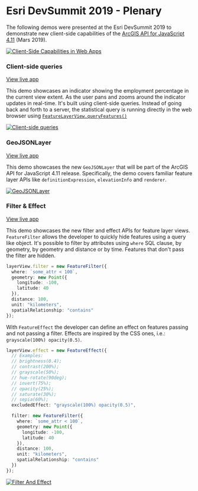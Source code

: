 # Esri DevSummit 2019 - Plenary

The following demos were presented at the Esri DevSummit 2019 to demonstrate new client-side capabilities of the [ArcGIS API for JavaScript 4.11](https://js.arcgis.com) (Mars 2019).

[![Client-Side Capabilities in Web Apps](https://img.youtube.com/vi/9po7pEcgoJs/maxresdefault.jpg)](https://www.youtube.com/watch?v=9po7pEcgoJs)

### Client-side queries

[View live app](https://ycabon.github.com/2019-devsummit-plenary/1_client-side-queries.html)

This demo showcases an indicator showing the employment percentage in the current view extent. As the user pans and zooms around the indicator updates in real-time. It's built using client-side queries. Instead of going back and forth to a server, the statistical query is running directly in the web browser using [`FeatureLayerView.queryFeatures()`](https://developers.arcgis.com/javascript/latest/api-reference/esri-views-layers-FeatureLayerView.html#queryFeatures)

[![Client-side queries](https://ycabon.github.io/2019-devsummit-plenary/1_client-side-queries.png)](https://ycabon.github.com/2019-devsummit-plenary/1_client-side-queries.html)

### GeoJSONLayer

[View live app](https://ycabon.github.io/2019-devsummit-plenary/2_geojson.html)

This demo showcases the new `GeoJSONLayer` that will be part of the ArcGIS API for JavaScript 4.11 release. Specifically, the demo covers familiar feature layer APIs like `definitionExpression`, `elevationInfo` and `renderer`.

[![GeoJSONLayer](https://ycabon.github.io/2019-devsummit-plenary/2_geojson.png)](https://ycabon.github.io/2019-devsummit-plenary/2_geojson.html)

### Filter & Effect

[View live app](https://ycabon.github.io/2019-devsummit-plenary/3_filter_effect.html)

This demo showcases the new filter and effect APIs for feature layer views.  
`FeatureFilter` allows the developer to quickly hide features using a query like object. It's possible to filter by attributes using `where` SQL clause, by geometry, by geometry and distance or by time. Features that don't pass the filter are hidden.  

```ts
layerView.filter = new FeatureFilter({
  where: `some_attr < 100`,
  geometry: new Point({
    longitude: -100,
    latitude: 40
  }),
  distance: 100,
  unit: "kilometers",
  spatialRelationship: "contains"
});
```

With `FeatureEffect` the developer can define an effect on features passing and not passing a filter. Effects are inspired by the CSS ones, i.e.: `grayscale(100%) opacity(0.5)`.

```ts
layerView.effect = new FeatureEffect({
  // Examples:
  // brightness(0.4);
  // contrast(200%);
  // grayscale(50%);
  // hue-rotate(90deg);
  // invert(75%);
  // opacity(25%);
  // saturate(30%);
  // sepia(60%);
  excludedEffect: "grayscale(100%) opacity(0.5)",

  filter: new FeatureFilter({
    where: `some_attr < 100`,
    geometry: new Point({
      longitude: -100,
      latitude: 40
    }),
    distance: 100,
    unit: "kilometers",
    spatialRelationship: "contains"
  })
});
```

[![Filter And Effect](https://ycabon.github.io/2019-devsummit-plenary/3_filter_effect.png)](https://ycabon.github.io/2019-devsummit-plenary/3_filter_effect.html)
